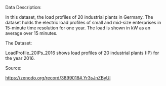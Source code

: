 Data Description:

In this dataset, the load profiles of 20 industrial plants in Germany. The dataset holds the electric load profiles of small and mid-size enterprises in 15-minute time resolution for one year. The load is shown in kW as an average over 15 minutes.

The Dataset:

LoadProfile_20IPs_2016 shows load profiles of 20 industrial plants (IP) for the year 2016.

Source:

https://zenodo.org/record/3899018#.Yr3sJnZByUl
